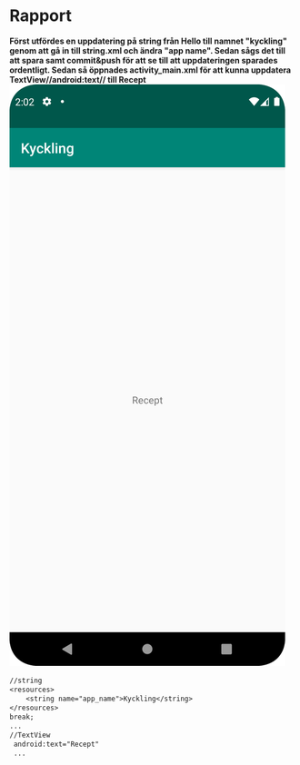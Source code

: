 
# Rapport

**Först utfördes en uppdatering på string från Hello till namnet "kyckling" genom att gå in till string.xml och ändra "app name". Sedan sågs det till att spara samt commit&push för att se till att uppdateringen sparades ordentligt.
Sedan så öppnades activity_main.xml för att kunna uppdatera TextView//android:text// till Recept**
![img_2.png](img_2.png)

```
//string
<resources>
    <string name="app_name">Kyckling</string>
</resources>
break;
...
//TextView
 android:text="Recept"
 ...
```
